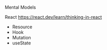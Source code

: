 Mental Models

React   https://react.dev/learn/thinking-in-react
- Resource
- Hook
- Mutation
- useState